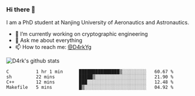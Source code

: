 ### Hi there 👋

I am a PhD student at Nanjing University of Aeronautics and Astronautics.

- 🔭 I’m currently working on cryptographic engineering
- 💬 Ask me about everything
- 📫 How to reach me: [@D4rkYg](https://twitter.com/D4rkYg)

![D4rk's github stats](https://github-readme-stats.vercel.app/api?username=dd4rk&show_icons=true&title_color=fff&icon_color=79ff97&text_color=9f9f9f&bg_color=151515)

<!--START_SECTION:waka-->
```text
C          1 hr 1 min      ███████████████▒░░░░░░░░░   60.67 % 
sh         22 mins         █████▒░░░░░░░░░░░░░░░░░░░   21.90 % 
C++        12 mins         ███░░░░░░░░░░░░░░░░░░░░░░   12.48 % 
Makefile   5 mins          █▒░░░░░░░░░░░░░░░░░░░░░░░   04.92 % 
```
<!--END_SECTION:waka-->
